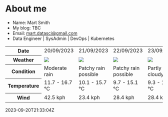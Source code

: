 # About me

- Name: Mart Smith
- My blog: TBC
- Email: [mart.datasci@gmail.com](mailto:mart.datasci6@gmail.com)
- Data Engineer | SysAdmin | DevOps | Kubernetes


<table>
    <tr>
        <th>Date</th>
        <td>20/09/2023</td><td>21/09/2023</td><td>22/09/2023</td><td>23/09/2023</td><td>24/09/2023</td><td>25/09/2023</td><td>26/09/2023</td>
    </tr>
    <tr>
        <th>Weather</th>
        <td><img src="https://cdn.weatherapi.com/weather/64x64/day/302.png"/></td><td><img src="https://cdn.weatherapi.com/weather/64x64/day/176.png"/></td><td><img src="https://cdn.weatherapi.com/weather/64x64/day/176.png"/></td><td><img src="https://cdn.weatherapi.com/weather/64x64/day/116.png"/></td><td><img src="https://cdn.weatherapi.com/weather/64x64/day/176.png"/></td><td><img src="https://cdn.weatherapi.com/weather/64x64/day/176.png"/></td><td><img src="https://cdn.weatherapi.com/weather/64x64/day/176.png"/></td>
    </tr>
    <tr>
        <th>Condition</th>
        <td width="200px">Moderate rain</td><td width="200px">Patchy rain possible</td><td width="200px">Patchy rain possible</td><td width="200px">Partly cloudy</td><td width="200px">Patchy rain possible</td><td width="200px">Patchy rain possible</td><td width="200px">Patchy rain possible</td>
    </tr>
    <tr>
        <th>Temperature</th>
        <td>11.7 -  16.7 °C</td><td>10.1 -  15.7 °C</td><td>9.7 -  15.1 °C</td><td>9.3 -  14.8 °C</td><td>10 -  16.5 °C</td><td>14.4 -  17.2 °C</td><td>12.5 -  16.2 °C</td>
    </tr>
    <tr>
        <th>Wind</th>
        <td>42.5 kph</td><td>23.4 kph</td><td>28.4 kph</td><td>28.4 kph</td><td>38.2 kph</td><td>30.6 kph</td><td>40.7 kph</td>
    </tr>
</table>


2023-09-20T21:33:04Z

